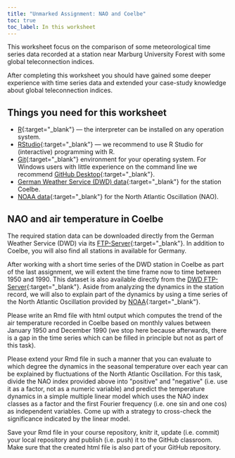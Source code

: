 ```yaml
---
title: "Unmarked Assignment: NAO and Coelbe"
toc: true
toc_label: In this worksheet
---
```


This worksheet focus on the comparison of some meteorological time series data recorded at a station near Marburg University Forest with some global teleconnection indices.

After completing this worksheet you should have gained some deeper experience with time series data and extended your case-study knowledge about global teleconnection indices.

## Things you need for this worksheet
  * [R](https://cran.r-project.org/){:target="_blank"} — the interpreter can be installed on any operation system.
  * [RStudio](https://www.rstudio.com/){:target="_blank"} — we recommend to use R Studio for (interactive) programming with R.
  * [Git](https://git-scm.com/downloads){:target="_blank"} environment for your operating system. For Windows users with little experience on the command line we recommend [GitHub Desktop](https://desktop.github.com/){:target="_blank"}.
  * [German Weather Service (DWD) data](ftp://opendata.dwd.de/climate_environment/CDC/observations_germany){:target="_blank"} for the station Coelbe.
  * [NOAA data](http://www.cpc.ncep.noaa.gov/data/teledoc/nao.shtml){:target="_blank"} for the North Atlantic Oscillation (NAO).


## NAO and air temperature in Coelbe
The required station data can be downloaded directly from the German Weather Service (DWD) via its [FTP-Server](ftp://ftp-cdc.dwd.de/pub/CDC/observations_germany/climate/hourly/){:target="_blank"}. In addition to Coelbe, you will also find all stations in available for Germany.

After working with a short time series of the DWD station in Coelbe as part of the last assignment, we will extent the time frame now to time between 1950 and 1990. This dataset is also available directly from the [DWD FTP-Server](ftp://ftp-cdc.dwd.de/pub/CDC/observations_germany/climate/hourly/){:target="_blank"}. Aside from analyzing the dynamics in the station record, we will also to explain part of the dynamics by using a time series of the North Atlantic Oscillation provided by [NOAA](http://www.cpc.ncep.noaa.gov/data/teledoc/nao.shtml){:target="_blank"}.

Please write an Rmd file with html output which computes the trend of the air temperature recorded in Coelbe based on monthly values between January 1950 and December 1990 (we stop here because afterwards, there is a gap in the time series which can be filled in principle but not as part of this task).

Please extend your Rmd file in such a manner that you can evaluate to which degree the dynamics in the seasonal temperature over each year can be explained by fluctuations of the North Atlantic Oscillation. For this task, divide the NAO index provided above into "positive" and "negative" (i.e. use it as a factor, not as a numeric variable) and predict the temperature dynamics in a simple multiple linear model which uses the NAO index classes as a factor and the first Fourier frequency (i.e. one sin and one cos) as independent variables. Come up with a strategy to cross-check the significance indicated by the linear model.

Save your Rmd file in your course repository, knitr it, update (i.e. commit) your local repository and publish (i.e. push) it to the GitHub classroom. Make sure that the created html file is also part of your GitHub repository.





